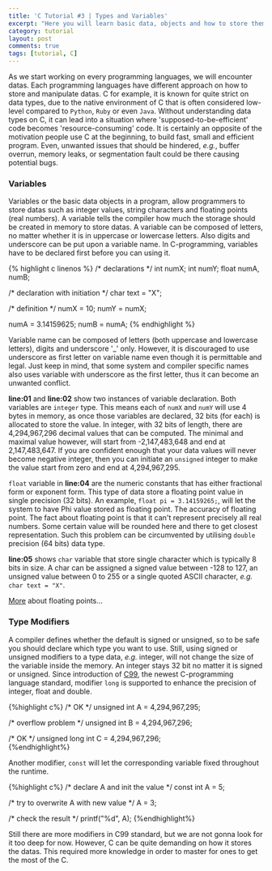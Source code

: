 ```yaml
---
title: 'C Tutorial #3 | Types and Variables'
excerpt: "Here you will learn basic data, objects and how to store them in C."
category: tutorial
layout: post
comments: true
tags: [tutorial, C]
---
```


As we start working on every programming languages, we will encounter datas. Each programming languages have different approach on how to store and manipulate datas. C for example, it is known for quite strict on data types, due to the native environment of C that is often considered low-level compared to `Python`, `Ruby` or even `Java`. Without understanding data types on C, it can lead into a situation where 'supposed-to-be-efficient' code becomes 'resource-consuming' code. It is certainly an opposite of the motivation people use C at the beginning, to build fast, small and efficient program. Even, unwanted issues that should be hindered, *e.g.*, buffer overrun, memory leaks, or segmentation fault could be there causing potential bugs.

### Variables

Variables or the basic data objects in a program, allow programmers to store datas such as integer values, string characters and floating points (real numbers). A variable tells the compiler how much the storage should be created in memory to store datas. A variable can be composed of letters, no matter whether it is in uppercase or lowercase letters. Also digits and underscore can be put upon a variable name. In C-programming, variables have to be declared first before you can using it.

{% highlight c linenos %}
/* declarations */
int numX;
int numY;
float numA, numB;

/* declaration with initiation */
char text = "X";

/* definition */
numX = 10;
numY = numX;

numA = 3.14159625;
numB = numA;
{% endhighlight %}

Variable name can be composed of letters (both uppercase and lowercase letters), digits and underscore '_' only. However, it is discouraged to use underscore as first letter on variable name even though it is permittable and legal. Just keep in mind, that some system and compiler specific names also uses variable with underscore as the first letter, thus it can become an unwanted conflict.

**line:01** and **line:02** show two instances of variable declaration. Both variables are `integer` type. This means each of `numX` and `numY` will use 4 bytes in memory, as once those variables are declared, 32 bits (for each) is allocated to store the value. In integer, with 32 bits of length, there are 4,294,967,296 decimal values that can be computed. The minimal and maximal value however, will start from -2,147,483,648 and end at 2,147,483,647. If you are confident enough that your data values will never become negative integer, then you can initiate an `unsigned` integer to make the value start from zero and end at 4,294,967,295. 

`float` variable in **line:04** are the numeric constants that has either fractional form or exponent form. This type of data store a floating point value in single precision (32 bits). An example, `float pi = 3.14159265;`, will let the system to have Phi value stored as floating point. The accuracy of floating point. The fact about floating point is that it can't represent precisely all real numbers. Some certain value will be rounded here and there to get closest representation. Such this problem can be circumvented by utilising `double` precision (64 bits) data type.

**line:05** shows `char` variable that store single character which is typically 8 bits in size. A char can be assigned a signed value between -128 to 127, an unsigned value between 0 to 255 or a single quoted ASCII character, *e.g.* `char text = "X"`.

[More][1] about floating points...

### Type Modifiers

A compiler defines whether the default is signed or unsigned, so to be safe you should declare which type you want to use. Still, using signed or unsigned modifiers to a type data, *e.g.* integer, will not change the size of the variable inside the memory. An integer stays 32 bit no matter it is signed or unsigned. Since introduction of [C99][2], the newest C-programming language standard, modifier `long` is supported to enhance the precision of integer, float and double. 

{%highlight c%}
/* OK */
unsigned int A = 4,294,967,295; 	

/* overflow problem */
unsigned int B = 4,294,967,296;	

/* OK */
unsigned long int C = 4,294,967,296;	
{%endhighlight%}

Another modifier, `const` will let the corresponding variable fixed throughout the runtime.

{%highlight c%}
/* declare A and init the value */
const int A = 5;

/* try to overwrite A with new value */
A = 3;

/* check the result */
printf("%d", A);
{%endhighlight%}

Still there are more modifiers in C99 standard, but we are not gonna look for it too deep for now. However, C can be quite demanding on how it stores the datas. This required more knowledge in order to master for ones to get the most of the C.


[1]: http://en.wikipedia.org/wiki/IEEE_754-2008
[2]: https://en.wikipedia.org/wiki/C99


